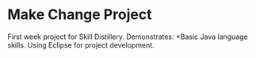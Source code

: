 # Make Change Project

First week project for Skill Distillery.
Demonstrates:
*Basic Java language skills.
Using Eclipse for project development.

